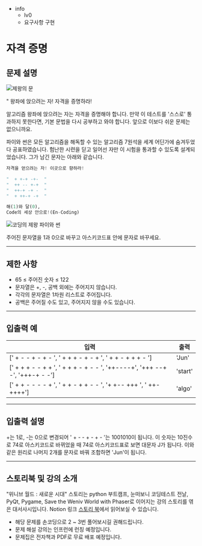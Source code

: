 - info
    - lv0
    - 요구사항 구현

# 자격 증명

## 문제 설명

![제왕의 문](./1_1.webp)

" 왕좌에 앉으려는 자! 자격을 증명하라!

알고리즘 왕좌에 앉으려는 자는 자격을 증명해야 합니다. 만약 이 테스트를 '스스로' 통과하지 못한다면, 기본 문법을 다시 공부하고 와야 합니다. 앞으로 이보다 쉬운 문제는 없으니까요.

파이와 썬은 모든 알고리즘을 해독할 수 있는 알고리즘 7원석을 세계 어딘가에 숨겨두었다 공표하였습니다. 험난한 시련을 딛고 일어선 자만 이 시험을 통과할 수 있도록 설계되었습니다. 그가 남긴 문자는 아래와 같습니다.

```py
자격을 얻으려는 자! 이곳으로 향하라!

"  + +-+ -+-  "
"  ++ -- +-+  "
"  ++-+ -+ -  "
"  + ++-+ -+  "

해(1)와 달(0),
Code의 세상 안으로!(En-Coding)
```

![코딩의 제왕 파이와 썬](./1_2.webp)

주어진 문자열을 1과 0으로 바꾸고 아스키코드표 안에 문자로 바꾸세요.

---

## 제한 사항

- 65 ≤ 주어진 숫자 ≤ 122
- 문자열은 +, -, 공백 외에는 주어지지 않습니다.
- 각각의 문자열은 1차원 리스트로 주어집니다.
- 공백은 주어질 수도 있고, 주어지지 않을 수도 있습니다.

---

## 입출력 예

|   입력    | 출력 |
| --------- | ------ |
| ['  + - - + - + -  ', '  + + + - + - +  ', '  + + - + + + -  '] | 'Jun'    |
| ['  + + + - - + +  ', '  + + + - + - -  ', '++----+', '+++ --+ -', '+++-+ - -'] | 'start'    |
| ['  + + - - - - +  ', '  + + - + + - -  ', '+ +-- +++  ', '  ++- ++++'] | 'algo'    |

---

## 입출력 설명
  +는 1로, -는 0으로 변경되어 ' + - - + - + - '는 1001010이 됩니다. 이 숫자는 10진수로 74로 아스키코드로 바뀌었을 때 74로 아스키코드표로 보면 대문자 J가 됩니다. 이와 같은 원리로 나머지 2개를 문자로 바꿔 조합하면 'Jun'이 됩니다.

---

## 스토리북 및 강의 소개

"위니브 월드 : 새로운 시대" 스토리는 python 부트캠프, 눈떠보니 코딩테스트 전날, PyQt, Pygame, Save the Weniv World with Phaser로 이어지는 강의 스토리를 엮은 대서사시입니다. Notion 링크 [스토리 북](https://paullabworkspace.notion.site/08e6e80957d94459adeff743cbde9659)에서 읽어보실 수 있습니다. 

- 해당 문제를 손코딩으로 2 ~ 3번 풀어보시길 권해드립니다.
- 문제 해설 강의는 인프런에 런칭 예정입니다.
- 문제집은 전자책과 PDF로 무료 배포 예정입니다.